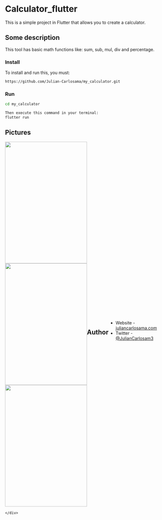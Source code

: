 # Calculator_flutter

This is a simple project in Flutter that allows you to create a calculator.

## Some description

This tool has basic math functions like: sum, sub, mul, div and percentage.

### Install

To install and run this, you must:

```bash
https://github.com/Julian-Carlosama/my_calculator.git
````
### Run 
```bash
cd my_calculator

Then execute this command in your terminal:
flutter run
````
## Pictures

<div style="display:flex; align-items: center;">
    <div style="flex:1">
        <img width="270" height="400" src="https://github.com/Julian-Carlosama/my_calculator/blob/main/screens/ImageCel1.png">
       <img width="270" height="400" src="https://github.com/Julian-Carlosama/my_calculator/blob/main/screens/xsmart.png">
       <img width="270" height="400" src="https://github.com/Julian-Carlosama/my_calculator/blob/main/screens/tablet10inch.png">

    </div>
 
</div>



## Author

- Website - [juliancarlosama.com](https://juliancarlosama.com)
- Twitter - [@JulianCarlosam3](https://www.twitter.com/JulianCarlosam3)

